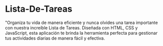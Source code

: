 # Lista-De-Tareas


"Organiza tu vida de manera eficiente y nunca olvides una tarea importante con nuestra increíble Lista de Tareas. Diseñada con HTML, CSS y JavaScript, esta aplicación te brinda la herramienta perfecta para gestionar tus actividades diarias de manera fácil y efectiva.